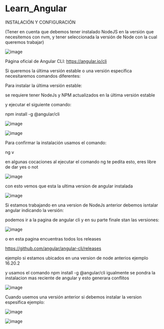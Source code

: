 # Learn_Angular

INSTALACIÓN Y CONFIGURACIÓN


(Tener en cuenta que debemos tener instalado NodeJS en la versión que necesitemos con nvm, y tener seleccionada la versión de Node con la cual queremos trabajar)

![image](https://github.com/learning-guides/Learn_Angular/assets/141972615/5c37c5c2-ba82-45bd-ac3d-303ec5c4ad2a)


Página oficial de Angular CLI:
https://angular.io/cli

Si queremos la última versión estable o una versión específica necesitaremos comandos diferentes:

Para instalar la última versión estable:

se requiere tener NodeJs y NPM actualizados en la última versión estable 

y ejecutar el siguiente comando:

npm install -g @angular/cli


![image](https://github.com/learning-guides/Learn_Angular/assets/141972615/b89a5aa3-e277-4813-94a8-2cae477b10fc)

![image](https://github.com/learning-guides/Learn_Angular/assets/141972615/6434b7e7-6ee2-4171-ae43-9f2d04b5debf)

Para confirmar la instalación usamos el comando:

ng v

en algunas cocaciones al ejecutar el comando ng te pedita esto, eres libre de dar yes o not

![image](https://github.com/learning-guides/Learn_Angular/assets/141972615/c1ad7b4e-d37b-4637-94b8-4fc90a8b2dbe)


con esto vemos que esta la ultima version de angular instalada

![image](https://github.com/learning-guides/Learn_Angular/assets/141972615/490d056e-263d-4923-b924-63270ad28bd8)


Si estamos trabajando en una version de NodeJs anterior debemos isntalar angular indicando la versión:

podemos ir a la pagina de angular cli y en su parte finale stan las versiones:

![image](https://github.com/learning-guides/Learn_Angular/assets/141972615/051675bb-f1cc-4196-9a52-20ea108a7d16)

o en esta pagina encuentras todos los releases

https://github.com/angular/angular-cli/releases

ejemplo si estamos ubicados en una version de node anterios ejemplo 16.20.2

y usamos el comando npm install -g @angular/cli igualmente se pondra la instalacion mas reciente de angular y esto generara conflitos

![image](https://github.com/learning-guides/Learn_Angular/assets/141972615/c31a181c-6d45-41b4-bd2c-8a0acf92624b)


Cuando usemos una versión anterior si debemos instalar la version espesifica ejemplo:

![image](https://github.com/learning-guides/Learn_Angular/assets/141972615/d3092dbf-f5a7-4ad4-a7c5-694e54b6c644)

![image](https://github.com/learning-guides/Learn_Angular/assets/141972615/69f7793a-760e-482b-a052-37ffc346bdf1)











